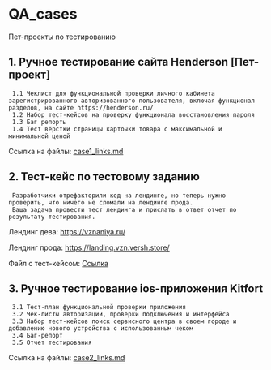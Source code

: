 # QA_cases
Пет-проекты по тестированию

## 1. Ручное тестирование сайта Henderson [Пет-проект]
     1.1 Чеклист для функциональной проверки личного кабинета зарегистрированного авторизованного пользователя, включая функционал разделов, на сайте https://henderson.ru/
     1.2 Набор тест-кейсов на проверку функционала восстановления пароля
     1.3 Баг репорты
     1.4 Тест вёрстки страницы карточки товара с максимальной и минимальной ценой
Ссылка на файлы: [case1_links.md](https://github.com/hafizovaalin/QA_cases/blob/main/case1_links.md)

## 2. Тест-кейс по тестовому заданию
     Разработчики отрефакторили код на лендинге, но теперь нужно проверить, что ничего не сломали на лендинге прода.
     Ваша задача провести тест лендинга и прислать в ответ отчет по результату тестирования.

Лендинг дева: https://vznaniya.ru/

Лендинг прода: https://landing.vzn.versh.store/

Файл с тест-кейсом: [Ссылка](https://docs.google.com/spreadsheets/d/1C1Pc4ySYQmxq1ZeqETj5pmKesj9fxRhh/edit?usp=sharing&ouid=106690172128244546714&rtpof=true&sd=true)

## 3. Ручное тестирование ios-приложения Kitfort
     3.1 Тест-план функциональной проверки приложения
     3.2 Чек-листы авторизации, проверки подключения и интерфейса
     3.3 Набор тест-кейсов поиск сервисного центра в своем городе и добавлению нового устройства с использованным чеком
     3.4 Баг-репорт
     3.5 Отчет тестирования
Ссылка на файлы: [case2_links.md](https://github.com/hafizovaalin/QA_cases/blob/main/case2_links.md)
